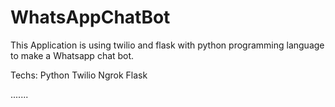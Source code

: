 # WhatsAppChatBot

This Application is using twilio and flask with python programming language to make a Whatsapp chat bot.

Techs:
Python
Twilio
Ngrok
Flask


.......